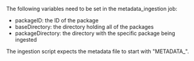 The following variables need to be set in the metadata_ingestion job:

* packageID: the ID of the package
* baseDirectory: the directory holding all of the packages
* packageDirectory: the directory with the specific package being ingested

The ingestion script expects the metadata file to start with "METADATA_".
